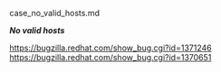 case_no_valid_hosts.md


***No valid hosts*** 



<https://bugzilla.redhat.com/show_bug.cgi?id=1371246>
<https://bugzilla.redhat.com/show_bug.cgi?id=1370651>